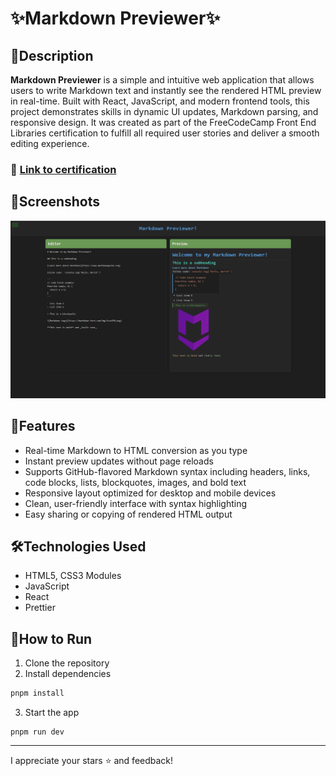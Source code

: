 # :sparkles:Markdown Previewer:sparkles:

## :scroll:Description

**Markdown Previewer** is a simple and intuitive web application that allows users to write Markdown text and instantly see the rendered HTML preview in real-time. Built with React, JavaScript, and modern frontend tools, this project demonstrates skills in dynamic UI updates, Markdown parsing, and responsive design. It was created as part of the FreeCodeCamp Front End Libraries certification to fulfill all required user stories and deliver a smooth editing experience.
### 🔗 [Link to certification](https://github.com/KaninGleb/FreeCodeCamp-Certification)

## :camera_flash:Screenshots

![App in action](https://github.com/KaninGleb/FreeCodeCamp-Certification/blob/main/assets/screenshots/03-Front-End-Development-Libraries/02-Markdown-Previewer/Markdown-Previewer-FullHD.png)

## :dart:Features
- Real-time Markdown to HTML conversion as you type
- Instant preview updates without page reloads
- Supports GitHub-flavored Markdown syntax including headers, links, code blocks, lists, blockquotes, images, and bold text
- Responsive layout optimized for desktop and mobile devices
- Clean, user-friendly interface with syntax highlighting
- Easy sharing or copying of rendered HTML output

## :hammer_and_wrench:Technologies Used

- HTML5, CSS3 Modules
- JavaScript
- React
- Prettier
  
## :rocket:How to Run

1. Clone the repository
2. Install dependencies
```Bash
pnpm install
```
3. Start the app
```
pnpm run dev
```

---

I appreciate your stars :star: and feedback!
